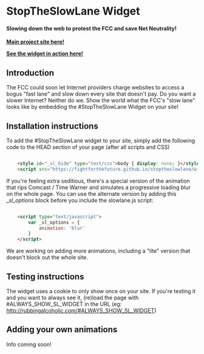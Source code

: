 StopTheSlowLane Widget
=======================
#### Slowing down the web to protest the FCC and save Net Neutrality!

[**Main project site here!**][1]

[**See the widget in action here!**][2]


Introduction
------------
The FCC could soon let Internet providers charge websites to access a bogus
"fast lane" and slow down every site that doesn't pay. Do you want a slower
Internet? Neither do we. Show the world what the FCC's "slow lane" looks like
by embedding the #StopTheSlowLane Widget on your site!


Installation instructions
-------------------------
To add the #StopTheSlowLane widget to your site, simply add the following code
to the HEAD section of your page (after all scripts and CSS)

```html

    <style id="_sl_hide" type="text/css">body { display: none; }</style>
	<script src="https://fightforthefuture.github.io/stoptheslowlane/widget/slowlane.js"></script>
```

If you're feeling extra seditious, there's a special version of the animation
that rips Comcast / Time Warner and simulates a progressive loading blur on the
whole page. You can use the alternate version by adding this __sl_options_
block before you include the slowlane.js script:

```html

	<script type="text/javascript">
		var _sl_options = {
			animation: 'blur'
		}
	</script>
```

We are working on adding more animations, including a "lite" version that
doesn't block out the whole site.


Testing instructions
--------------------
The widget uses a cookie to only show once on your site. If you're testing it
and you want to always see it, (re)load the page with #ALWAYS_SHOW_SL_WIDGET in
the URL (eg: http://rubbingalcoholic.com/#ALWAYS_SHOW_SL_WIDGET)



Adding your own animations
--------------------------
Info coming soon!


[1]: http://www.stoptheslowlane.com
[2]: http://rubbingalcoholic.com/#ALWAYS_SHOW_SL_WIDGET
